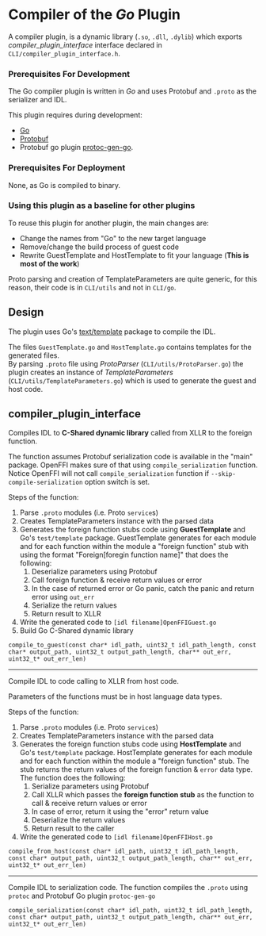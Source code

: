 # Compiler of the *Go* Plugin

A compiler plugin, is a dynamic library (`.so`, `.dll`, `.dylib`) which exports *compiler_plugin_interface* interface declared in `CLI/compiler_plugin_interface.h`.

### Prerequisites For Development
The Go compiler plugin is written in *Go* and uses Protobuf and `.proto` as the serializer and IDL.

This plugin requires during development:
* [Go](https://golang.org/dl/)
* [Protobuf](https://developers.google.com/protocol-buffers/docs/downloads)
* Protobuf go plugin [protoc-gen-go](https://github.com/golang/protobuf). 

### Prerequisites For Deployment

None, as Go is compiled to binary.

### Using this plugin as a baseline for other plugins

To reuse this plugin for another plugin, the main changes are:
* Change the names from "Go" to the new target language
* Remove/change the build process of guest code
* Rewrite GuestTemplate and HostTemplate to fit your language (**This is most of the work**)

Proto parsing and creation of TemplateParameters are quite generic, for this reason, their code is in `CLI/utils` and not in `CLI/go`.

## Design

The plugin uses Go's [text/template](https://golang.org/pkg/text/template/) package to compile the IDL.

The files `GuestTemplate.go` and `HostTemplate.go` contains templates for the generated files.\
By parsing `.proto` file using *ProtoParser* (`CLI/utils/ProtoParser.go`) the plugin creates an instance of *TemplateParameters* (`CLI/utils/TemplateParameters.go`) which is used to generate the guest and host code.

## compiler_plugin_interface

Compiles IDL to **C-Shared dynamic library** called from XLLR to the foreign function.

The function assumes Protobuf serialization code is available in the "main" package. OpenFFI makes sure of that using `compile_serialization` function. Notice OpenFFI will not call `compile_serialization` function if `--skip-compile-serialization` option switch is set.

Steps of the function:
1. Parse `.proto` modules (i.e. Proto `service`s)
2. Creates TemplateParameters instance with the parsed data
3. Generates the foreign function stubs code using **GuestTemplate** and Go's `test/template` package. GuestTemplate generates for each module and for each function within the module a "foreign function" stub with using the format "Foreign[foregin function name]" that does the following:
    1. Deserialize parameters using Protobuf
    2. Call foreign function & receive return values or error
    3. In the case of returned error or Go panic, catch the panic and return error using `out_err`
    4. Serialize the return values
    5. Return result to XLLR
4. Write the generated code to `[idl filename]OpenFFIGuest.go`
5. Build Go C-Shared dynamic library
```
compile_to_guest(const char* idl_path, uint32_t idl_path_length, const char* output_path, uint32_t output_path_length, char** out_err, uint32_t* out_err_len)
```

---

Compile IDL to code calling to XLLR from host code.

Parameters of the functions must be in host language data types.

Steps of the function:
1. Parse `.proto` modules (i.e. Proto `service`s)
2. Creates TemplateParameters instance with the parsed data
3. Generates the foreign function stubs code using **HostTemplate** and Go's `test/template` package. HostTemplate generates for each module and for each function within the module a "foreign function" stub. The stub returns the return values of the foreign function & `error` data type. The function does the following:
    1. Serialize parameters using Protobuf
    2. Call XLLR which passes the **foreign function stub** as the function to call & receive return values or error
    3. In case of error, return it using the "error" return value
    4. Deserialize the return values
    5. Return result to the caller
4. Write the generated code to `[idl filename]OpenFFIHost.go` 
```
compile_from_host(const char* idl_path, uint32_t idl_path_length, const char* output_path, uint32_t output_path_length, char** out_err, uint32_t* out_err_len)
```

---
   
Compile IDL to serialization code.
The function compiles the `.proto` using `protoc` and Protobuf Go plugin `protoc-gen-go`
```
compile_serialization(const char* idl_path, uint32_t idl_path_length, const char* output_path, uint32_t output_path_length, char** out_err, uint32_t* out_err_len)
```

